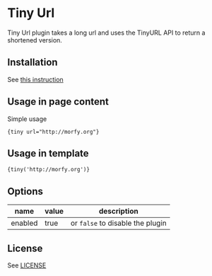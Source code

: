 # Tiny Url

Tiny Url plugin takes a long url and uses the TinyURL API to return a shortened version.

## Installation
See [this instruction](http://morfy.org/documentation/plugins/plugins-installation)

## Usage in page content

Simple usage

```
{tiny url="http://morfy.org"}
```

## Usage in template

```smarty
{tiny('http://morfy.org')}
```

## Options

| name  | value | description |
|---|---|---|
| enabled | true | or `false` to disable the plugin |

## License
See  [LICENSE](https://github.com/morfy-cms/morfy-plugin-tiny-url/blob/master/LICENSE)

